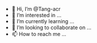 - 👋 Hi, I’m @Tang-acr
- 👀 I’m interested in ...
- 🌱 I’m currently learning ...
- 💞️ I’m looking to collaborate on ...
- 📫 How to reach me ...

<!---
Tang-acr/Tang-acr is a ✨ special ✨ repository because its `README.md` (this file) appears on your GitHub profile.
You can click the Preview link to take a look at your changes.
helloworld
